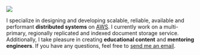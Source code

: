 [![](https://img.shields.io/badge/LinkedIn-0077B5?style=flat-squarelogo=linkedin&logoColor=white)](https://www.linkedin.com/in/skojoian/)

I specialize in designing and developing scalable, reliable, available and performant **distributed systems** on [AWS](https://aws.amazon.com/). I currently work on a multi-primary, regionally replicated and indexed document storage service. Additionally, I take pleasure in creating **educational content** and **mentoring engineers**. If you have any questions, feel free to [send me an email](mailto:skojoian.am@gmail.com).
